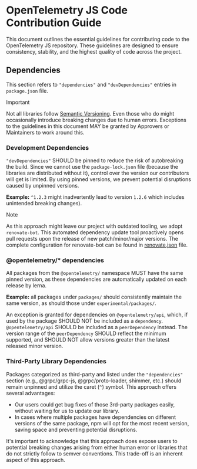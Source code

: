 # OpenTelemetry JS Code Contribution Guide

This document outlines the essential guidelines for contributing code to the OpenTelemetry JS repository. These guidelines are designed to ensure consistency, stability, and the highest quality of code across the project.

## Dependencies

This section refers to `"dependencies"` and `"devDependencies"` entries in `package.json` file.
> [!IMPORTANT]
> Not all libraries follow [Semantic Versioning](https://semver.org/). Even those who do might occasionally introduce breaking changes due to human errors. Exceptions to the guidelines in this document MAY be granted by Approvers or Maintainers to work around this.

### Development Dependencies

`"devDependencies"` SHOULD be pinned to reduce the risk of autobreaking the build. Since we cannot use the `package-lock.json` file (because the libraries are distributed without it), control over the version our contributors will get is limited. By using pinned versions, we prevent potential disruptions caused by unpinned versions.

**Example:** `^1.2.3` might inadvertently lead to version `1.2.6` which includes unintended breaking changes).

> [!NOTE]
> As this approach might leave our project with outdated tooling, we adopt `renovate-bot`. This automated dependency update tool proactively opens pull requests upon the release of new patch/minor/major versions. The complete configuration for renovate-bot can be found in [renovate.json](./renovate.json) file.

### @opentelemetry/* dependencies

All packages from the `@opentelemetry/` namespace MUST have the same pinned version, as these dependencies are automatically updated on each release by lerna.

**Example:** all packages under `packages/` should consistently maintain the same version, as should those under `experimental/packages/`.

An exception is granted for dependencies on `@opentelemetry/api`, which, if used by the package SHOULD NOT be included as a `dependency`. `@opentelemetry/api` SHOULD be included as a `peerDependency` instead. The version range of the `peerDependency` SHOULD reflect the minimum supported, and SHOULD NOT allow versions greater than the latest released minor version.

### Third-Party Library Dependencies

Packages categorized as third-party and listed under the `"dependencies"` section (e.g., @grpc/grpc-js, @grpc/proto-loader, shimmer, etc.) should remain unpinned and utilize the caret (`^`) symbol. This approach offers several advantages:

* Our users could get bug fixes of those 3rd-party packages easily, without waiting for us to update our library.
* In cases where multiple packages have dependencies on different versions of the same package, npm will opt for the most recent version, saving space and preventing potential disruptions.

It's important to acknowledge that this approach does expose users to potential breaking changes arising from either human error or libraries that do not strictly follow to semver conventions. This trade-off is an inherent aspect of this approach.
